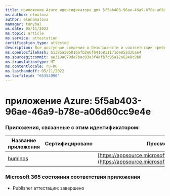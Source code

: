 ```yaml
---
title: приложение Azure идентификатора для 5f5ab403-96ae-46a9-b78e-a06d60cc9e4e
ms.author: elmalova
author: elenamalova
manager: tonybal
ms.date: 05/11/2022
ms.topic: article
ms.service: attestation
certification_type: attested
description: Все доступные сведения о безопасности и соответствии требованиям для 5f5ab403-96ae-46a9-b78e-a06d60cc9e4e.
ms.openlocfilehash: b1385a505016afb2e6fb416811171de852d36ae4
ms.sourcegitcommit: ae319a079de7bac03a3f4afb7c95a12a6248c9b0
ms.translationtype: MT
ms.contentlocale: ru-RU
ms.lasthandoff: 05/11/2022
ms.locfileid: "65354990"
---
```

# <a name="azure-app-id-5f5ab403-96ae-46a9-b78e-a06d60cc9e4e"></a>приложение Azure: 5f5ab403-96ae-46a9-b78e-a06d60cc9e4e


### <a name="apps-associated-with-this-id"></a>Приложения, связанные с этим идентификатором:
| **Название приложения** | **Сертифицировано** | **Просмотр в AppSource** |
|--------------|---------------|-----------------------|
| [huminos](../forward/WA200003308.md) |  | [https://appsource.microsoft.com/product/office/WA200003308](https://appsource.microsoft.com/product/office/WA200003308) |

### <a name="microsoft-365-app-compliance-status"></a>Microsoft 365 состояния соответствия приложения
- Publisher аттестации: завершено

